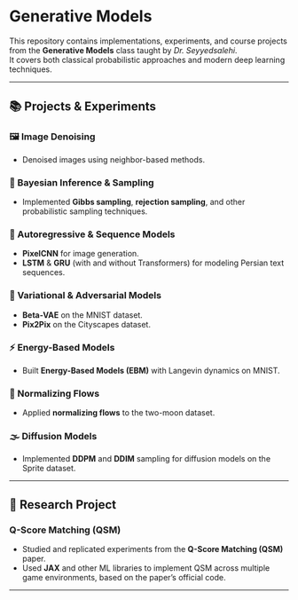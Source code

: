 # Generative Models

This repository contains implementations, experiments, and course projects from the **Generative Models** class taught by *Dr. Seyyedsalehi*.  
It covers both classical probabilistic approaches and modern deep learning techniques.

---

## 📚 Projects & Experiments

### 🖼️ Image Denoising
- Denoised images using neighbor-based methods.

### 🎲 Bayesian Inference & Sampling
- Implemented **Gibbs sampling**, **rejection sampling**, and other probabilistic sampling techniques.

### 🔁 Autoregressive & Sequence Models
- **PixelCNN** for image generation.
- **LSTM** & **GRU** (with and without Transformers) for modeling Persian text sequences.

### 🧩 Variational & Adversarial Models
- **Beta-VAE** on the MNIST dataset.
- **Pix2Pix** on the Cityscapes dataset.

### ⚡ Energy-Based Models
- Built **Energy-Based Models (EBM)** with Langevin dynamics on MNIST.

### 🔄 Normalizing Flows
- Applied **normalizing flows** to the two-moon dataset.

### 🌫️ Diffusion Models
- Implemented **DDPM** and **DDIM** sampling for diffusion models on the Sprite dataset.

---

## 📝 Research Project

### Q-Score Matching (QSM)
- Studied and replicated experiments from the **Q-Score Matching (QSM)** paper.
- Used **JAX** and other ML libraries to implement QSM across multiple game environments, based on the paper’s official code.

---
